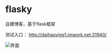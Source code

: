 # flasky

自建博客，基于flask框架

测试入口： http://daihaovigg1.imwork.net:31940/

![界面](http://i13.tietuku.cn/101f74a9a1f3aa10.png)
